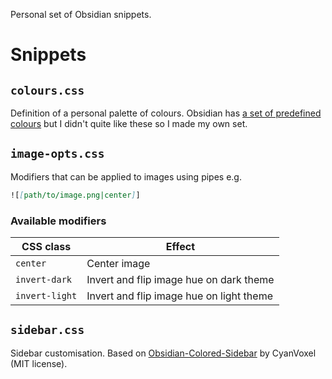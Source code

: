 Personal set of Obsidian snippets.

# Snippets

## `colours.css`

Definition of a personal palette of colours. Obsidian has [a set of predefined
colours](https://docs.obsidian.md/Reference/CSS+variables/Foundations/Colors)
but I didn't quite like these so I made my own set.

## `image-opts.css`

Modifiers that can be applied to images using pipes e.g.

```md
![[path/to/image.png|center]]
```

### Available modifiers

| CSS class      | Effect |
| -------------- | ------ |
| `center`       | Center image |
| `invert-dark`  | Invert and flip image hue on dark theme |
| `invert-light` | Invert and flip image hue on light theme |



## `sidebar.css`

Sidebar customisation. Based on
[Obsidian-Colored-Sidebar](https://github.com/CyanVoxel/Obsidian-Colored-Sidebar)
by CyanVoxel (MIT license).
